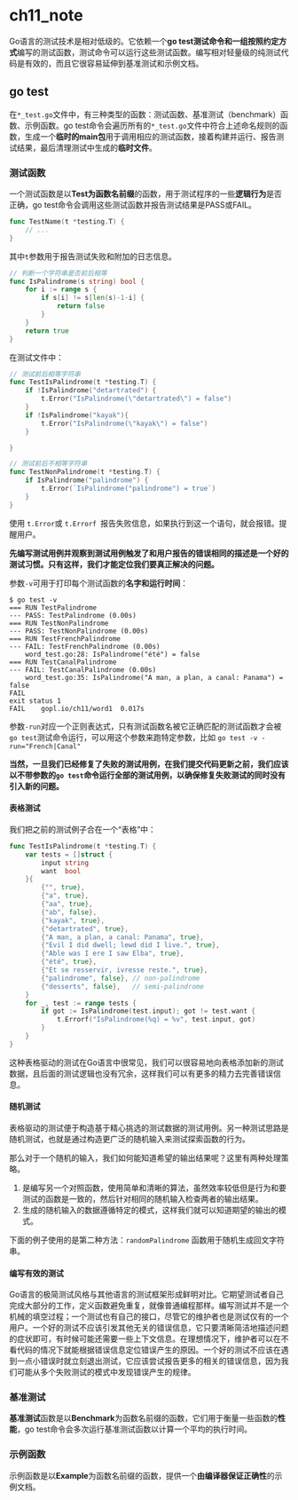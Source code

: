 # ch11_note

Go语言的测试技术是相对低级的。它依赖一个**go test测试命令和一组按照约定方式**编写的测试函数，测试命令可以运行这些测试函数。编写相对轻量级的纯测试代码是有效的，而且它很容易延伸到基准测试和示例文档。

## go test

在`*_test.go`文件中，有三种类型的函数：测试函数、基准测试（benchmark）函数、示例函数。go test命令会遍历所有的`*_test.go`文件中符合上述命名规则的函数，生成一个**临时的main包**用于调用相应的测试函数，接着构建并运行、报告测试结果，最后清理测试中生成的**临时文件**。

### 测试函数

一个测试函数是以**Test为函数名前缀**的函数，用于测试程序的一些**逻辑行为**是否正确，go test命令会调用这些测试函数并报告测试结果是PASS或FAIL。

```go
func TestName(t *testing.T) {
	// ...
}
```

其中`t`参数用于报告测试失败和附加的日志信息。

```go
// 判断一个字符串是否前后相等
func IsPalindrome(s string) bool {
	for i := range s {
		if s[i] != s[len(s)-1-i] {
			return false
		}
	}
	return true
}
```

在测试文件中：

```go
// 测试前后相等字符串
func TestIsPalindrome(t *testing.T) {
	if !IsPalindrome("detartrated") {
		t.Error("IsPalindrome(\"detartrated\") = false")
	}
	if !IsPalindrome("kayak"){
		t.Error("IsPalindrome(\"kayak\") = false")
	}

}

// 测试前后不相等字符串
func TestNonPalindrome(t *testing.T) {
	if IsPalindrome("palindrome") {
		t.Error(`IsPalindrome("palindrome") = true`)
	}
}
```

使用 `t.Error`或 `t.Errorf `报告失败信息，如果执行到这一个语句，就会报错。提醒用户。

**先编写测试用例并观察到测试用例触发了和用户报告的错误相同的描述是一个好的测试习惯。只有这样，我们才能定位我们要真正解决的问题。**

参数`-v`可用于打印每个测试函数的**名字和运行时间**：

```
$ go test -v
=== RUN TestPalindrome
--- PASS: TestPalindrome (0.00s)
=== RUN TestNonPalindrome
--- PASS: TestNonPalindrome (0.00s)
=== RUN TestFrenchPalindrome
--- FAIL: TestFrenchPalindrome (0.00s)
    word_test.go:28: IsPalindrome("été") = false
=== RUN TestCanalPalindrome
--- FAIL: TestCanalPalindrome (0.00s)
    word_test.go:35: IsPalindrome("A man, a plan, a canal: Panama") = false
FAIL
exit status 1
FAIL    gopl.io/ch11/word1  0.017s
```

参数`-run`对应一个正则表达式，只有测试函数名被它正确匹配的测试函数才会被`go test`测试命令运行，可以用这个参数来跑特定参数，比如 `go test -v -run="French|Canal"`

**当然，一旦我们已经修复了失败的测试用例，在我们提交代码更新之前，我们应该以不带参数的`go test`命令运行全部的测试用例，以确保修复失败测试的同时没有引入新的问题。**

#### 表格测试

我们把之前的测试例子合在一个“表格”中：

```go
func TestIsPalindrome(t *testing.T) {
	var tests = []struct {
		input string
		want  bool
	}{
		{"", true},
		{"a", true},
		{"aa", true},
		{"ab", false},
		{"kayak", true},
		{"detartrated", true},
		{"A man, a plan, a canal: Panama", true},
		{"Evil I did dwell; lewd did I live.", true},
		{"Able was I ere I saw Elba", true},
		{"été", true},
		{"Et se resservir, ivresse reste.", true},
		{"palindrome", false}, // non-palindrome
		{"desserts", false},   // semi-palindrome
	}
	for _, test := range tests {
		if got := IsPalindrome(test.input); got != test.want {
			t.Errorf("IsPalindrome(%q) = %v", test.input, got)
		}
	}
}
```

这种表格驱动的测试在Go语言中很常见，我们可以很容易地向表格添加新的测试数据，且后面的测试逻辑也没有冗余，这样我们可以有更多的精力去完善错误信息。

#### 随机测试

表格驱动的测试便于构造基于精心挑选的测试数据的测试用例。另一种测试思路是随机测试，也就是通过构造更广泛的随机输入来测试探索函数的行为。

那么对于一个随机的输入，我们如何能知道希望的输出结果呢？这里有两种处理策略。

1. 是编写另一个对照函数，使用简单和清晰的算法，虽然效率较低但是行为和要测试的函数是一致的，然后针对相同的随机输入检查两者的输出结果。
2. 生成的随机输入的数据遵循特定的模式，这样我们就可以知道期望的输出的模式。

下面的例子使用的是第二种方法：`randomPalindrome` 函数用于随机生成回文字符串。

#### 编写有效的测试

Go语言的极简测试风格与其他语言的测试框架形成鲜明对比。它期望测试者自己完成大部分的工作，定义函数避免重复，就像普通编程那样。编写测试并不是一个机械的填空过程；一个测试也有自己的接口，尽管它的维护者也是测试仅有的一个用户。一个好的测试不应该引发其他无关的错误信息，它只要清晰简洁地描述问题的症状即可，有时候可能还需要一些上下文信息。在理想情况下，维护者可以在不看代码的情况下就能根据错误信息定位错误产生的原因。一个好的测试不应该在遇到一点小错误时就立刻退出测试，它应该尝试报告更多的相关的错误信息，因为我们可能从多个失败测试的模式中发现错误产生的规律。

### 基准测试

**基准测试**函数是以**Benchmark**为函数名前缀的函数，它们用于衡量一些函数的**性能**，go test命令会多次运行基准测试函数以计算一个平均的执行时间。

### 示例函数

示例函数是以**Example**为函数名前缀的函数，提供一个**由编译器保证正确性**的示例文档。